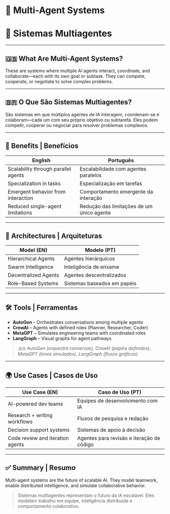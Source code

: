 # 🤖 Multi-Agent Systems  
# 🤖 Sistemas Multiagentes

---

## 🇬🇧 What Are Multi-Agent Systems?

These are systems where multiple AI agents interact, coordinate, and collaborate—each with its own goal or subtask. They can compete, cooperate, or negotiate to solve complex problems.

---

## 🇧🇷 O Que São Sistemas Multiagentes?

São sistemas em que múltiplos agentes de IA interagem, coordenam-se e colaboram—cada um com seu próprio objetivo ou subtarefa. Eles podem competir, cooperar ou negociar para resolver problemas complexos.

---

## 🧠 Benefits | Benefícios

| English                               | Português                                      |
|--------------------------------------|------------------------------------------------|
| Scalability through parallel agents  | Escalabilidade com agentes paralelos           |
| Specialization in tasks              | Especialização em tarefas                      |
| Emergent behavior from interaction   | Comportamento emergente da interação           |
| Reduced single-agent limitations     | Redução das limitações de um único agente      |

---

## 🔧 Architectures | Arquiteturas

| Model (EN)           | Modelo (PT)                |
|----------------------|----------------------------|
| Hierarchical Agents  | Agentes hierárquicos       |
| Swarm Intelligence   | Inteligência de enxame     |
| Decentralized Agents | Agentes descentralizados   |
| Role-Based Systems   | Sistemas baseados em papéis|

---

## 🛠️ Tools | Ferramentas

- **AutoGen** – Orchestrates conversations among multiple agents  
- **CrewAI** – Agents with defined roles (Planner, Researcher, Coder)  
- **MetaGPT** – Simulates engineering teams with coordinated roles  
- **LangGraph** – Visual graphs for agent pathways  

> *🇧🇷 AutoGen (orquestra conversas), CrewAI (papéis definidos), MetaGPT (times simulados), LangGraph (fluxos gráficos)*

---

## 🌍 Use Cases | Casos de Uso

| Use Case (EN)                   | Caso de Uso (PT)                              |
|----------------------------------|-----------------------------------------------|
| AI-powered dev teams             | Equipes de desenvolvimento com IA             |
| Research + writing workflows     | Fluxos de pesquisa e redação                   |
| Decision support systems         | Sistemas de apoio à decisão                   |
| Code review and iteration agents| Agentes para revisão e iteração de código     |

---

## ✅ Summary | Resumo

Multi-agent systems are the future of scalable AI. They model teamwork, enable distributed intelligence, and simulate collaborative behavior.

> Sistemas multiagentes representam o futuro da IA escalável. Eles modelam trabalho em equipe, inteligência distribuída e comportamento colaborativo.
